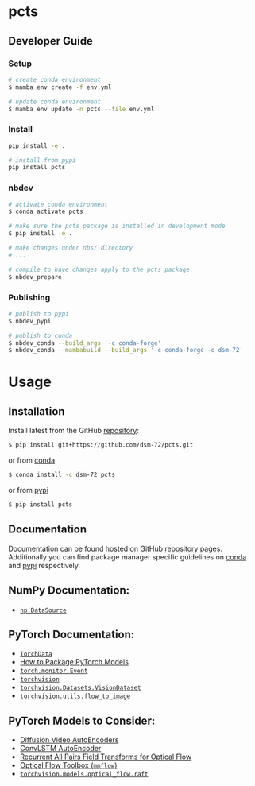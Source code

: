 # pcts

<!-- WARNING: THIS FILE WAS AUTOGENERATED! DO NOT EDIT! -->

## Developer Guide

### Setup

``` sh
# create conda environment
$ mamba env create -f env.yml

# update conda environment
$ mamba env update -n pcts --file env.yml
```

### Install

``` sh
pip install -e .

# install from pypi
pip install pcts
```

### nbdev

``` sh
# activate conda environment
$ conda activate pcts

# make sure the pcts package is installed in development mode
$ pip install -e .

# make changes under nbs/ directory
# ...

# compile to have changes apply to the pcts package
$ nbdev_prepare
```

### Publishing

``` sh
# publish to pypi
$ nbdev_pypi

# publish to conda
$ nbdev_conda --build_args '-c conda-forge'
$ nbdev_conda --mambabuild --build_args '-c conda-forge -c dsm-72'
```

# Usage

## Installation

Install latest from the GitHub
[repository](https://github.com/dsm-72/pcts):

``` sh
$ pip install git+https://github.com/dsm-72/pcts.git
```

or from [conda](https://anaconda.org/dsm-72/pcts)

``` sh
$ conda install -c dsm-72 pcts
```

or from [pypi](https://pypi.org/project/pcts/)

``` sh
$ pip install pcts
```

## Documentation

Documentation can be found hosted on GitHub
[repository](https://github.com/dsm-72/pcts)
[pages](https://dsm-72.github.io/pcts/). Additionally you can find
package manager specific guidelines on
[conda](https://anaconda.org/dsm-72/pcts) and
[pypi](https://pypi.org/project/pcts/) respectively.

## NumPy Documentation:

- [`np.DataSource`](https://numpy.org/doc/stable/reference/generated/numpy.DataSource.html)

## PyTorch Documentation:

- [`TorchData`](https://pytorch.org/data/beta/index.html)
- [How to Package PyTorch
  Models](https://pytorch.org/docs/stable/package.html)
- [`torch.monitor.Event`](https://pytorch.org/docs/stable/monitor.html#torch.monitor.Event)
- [`torchvision`](https://pytorch.org/vision/stable/index.html)
- [`torchvision.Datasets.VisionDataset`](https://pytorch.org/vision/stable/generated/torchvision.datasets.VisionDataset.html#torchvision.datasets.VisionDataset)
- [`torchvision.utils.flow_to_image`](https://pytorch.org/vision/stable/generated/torchvision.utils.flow_to_image.html)

## PyTorch Models to Consider:

- [Diffusion Video
  AutoEncoders](https://github.com/man805/Diffusion-Video-Autoencoders)
- [ConvLSTM
  AutoEncoder](https://holmdk.github.io/2020/04/02/video_prediction.html)
- [Recurrent All Pairs Field Transforms for Optical
  Flow](https://github.com/princeton-vl/RAFT/blob/master/core/raft.py)
- [Optical Flow Toolbox
  (`mmflow`)](https://github.com/open-mmlab/mmflow/blob/master/docs/en/intro.md)
- [`torchvision.models.optical_flow.raft`](https://github.com/pytorch/vision/blob/main/torchvision/models/optical_flow/raft.py)
